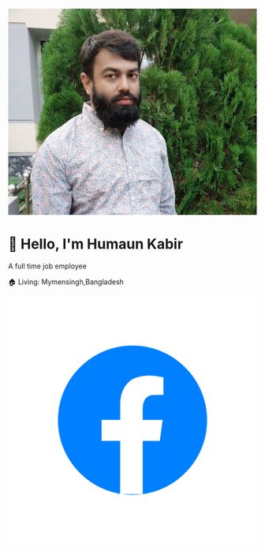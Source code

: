 
![Engr-Humaun-Kabir](./images/Engr-Humaun-Kabir.jpg)

# 👋 Hello, I'm Humaun Kabir

A full time job employee

🏠 Living: Mymensingh,Bangladesh

[![facebook](./images/facebook.com.png)](https://www.facebook.com/BDMHK)


